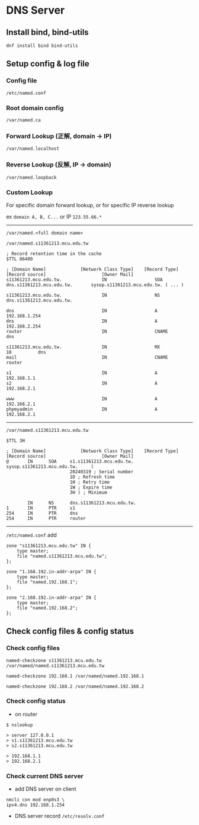 # DNS Server
## Install bind, bind-utils
`dnf install bind bind-utils`

## Setup config & log file
### Config file
`/etc/named.conf`

### Root domain config
`/var/named.ca`

### Forward Lookup (正解, domain -> IP)
`/var/named.localhost`

### Reverse Lookup (反解, IP -> domain)
`/var/named.loopback`

### Custom Lookup
For specific domain forward lookup, or for specific IP reverse lookup

ex `domain A, B, C...` or IP `123.55.66.*`

---

`/var/named.<full domain name>`

`/var/named.s11361213.mcu.edu.tw`
```
; Record retention time in the cache
$TTL 86400

; [Domain Name]             [Network Class Type]    [Record Type]           [Record source]                     [Owner Mail]
s11361213.mcu.edu.tw.               IN                  SOA             dns.s11361213.mcu.edu.tw.       sysop.s11361213.mcu.edu.tw. ( ... )

s11361213.mcu.edu.tw.               IN                  NS              dns.s11361213.mcu.edu.tw.

dns                                 IN                  A               192.168.1.254
dns                                 IN                  A               192.168.2.254
router                              IN                  CNAME           dns

s11361213.mcu.edu.tw.               IN                  MX              10          dns
mail                                IN                  CNAME           router

s1                                  IN                  A               192.168.1.1
s2                                  IN                  A               192.168.2.1

www                                 IN                  A               192.168.2.1
phpmyadmin                          IN                  A               192.168.2.1

```

---

`/var/named.s11361213.mcu.edu.tw`
```
$TTL 3H

; [Domain Name]             [Network Class Type]    [Record Type]           [Record source]                     [Owner Mail]
@       IN      SOA     s1.s11361213.mcu.edu.tw.        sysop.s11361213.mcu.edu.tw.     (
                        20240319 ; Serial number
                        1D ; Refresh time
                        1H ; Retry time
                        1W ; Expire time
                        3H ) ; Minimum

        IN      NS      dns.s11361213.mcu.edu.tw.
1       IN      PTR     s1
254     IN      PTR     dns
254     IN      PTR     router

```

---

`/etc/named.conf` add
```
zone "s11361213.mcu.edu.tw" IN {
    type master;
    file "named.s11361213.mcu.edu.tw";
};

zone "1.168.192.in-addr-arpa" IN {
    type master;
    file "named.192.168.1";
};

zone "2.168.192.in-addr-arpa" IN {
    type master;
    file "named.192.168.2";
};
```

## Check config files & config status
### Check config files
`named-checkzone s11361213.mcu.edu.tw /var/named/named.s11361213.mcu.edu.tw`

`named-checkzone 192.168.1 /var/named/named.192.168.1`

`named-checkzone 192.168.2 /var/named/named.192.168.2`

### Check config status
- on router
```
$ nslookup

> server 127.0.0.1
> s1.s11361213.mcu.edu.tw
> s2.s11361213.mcu.edu.tw

> 192.168.1.1
> 192.168.2.1
```

### Check current DNS server
- add DNS server on client
```
nmcli con mod enp0s3 \
ipv4.dns 192.168.1.254
```

- DNS server record
`/etc/resolv.conf`